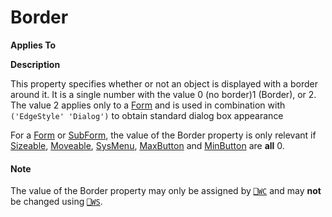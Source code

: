 




<h1 class="heading"><span class="name">Border</span></h1>

**Applies To**


**Description**


This property specifies whether or not an object is displayed with a border around it. It is a single number with the value 0 (no border)1 (Border), or 2. The value 2 applies only to a [Form](./form.md) and is used in combination with `('EdgeStyle' 'Dialog')` to obtain standard dialog box appearance


For a [Form](./form.md) or [SubForm](./subform.md), the value of the Border property is only relevant if [Sizeable](sizeable.md), [Moveable](moveable.md), [SysMenu](sysmenu.md), [MaxButton](maxbutton.md) and [MinButton](minbutton.md) are **all** 0.

#### Note


The value of the Border property may only be assigned by [`⎕WC`](../../Language/System%20Functions/wc.htm) and may **not** be changed using [`⎕WS`](../../Language/System%20Functions/ws.htm).



